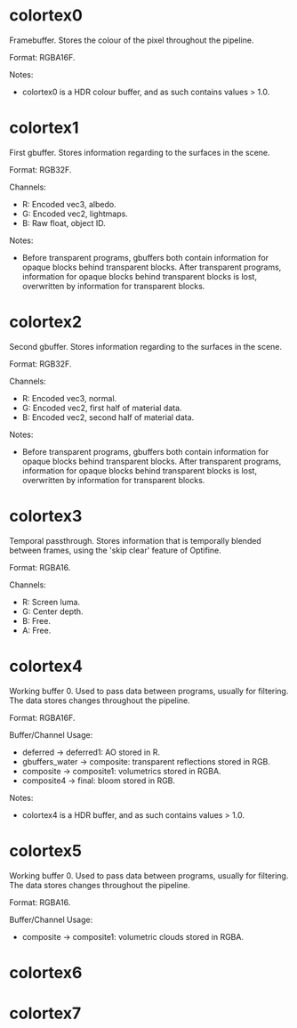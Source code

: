 # colortex0
Framebuffer. Stores the colour of the pixel throughout the pipeline.

Format: RGBA16F.

Notes:
* colortex0 is a HDR colour buffer, and as such contains values > 1.0.

# colortex1
First gbuffer. Stores information regarding to the surfaces in the scene.

Format: RGB32F.

Channels:
* R: Encoded vec3, albedo.
* G: Encoded vec2, lightmaps.
* B: Raw float, object ID.

Notes:
* Before transparent programs, gbuffers both contain information for opaque blocks behind transparent blocks. After transparent programs, information for opaque blocks behind transparent blocks is lost, overwritten by information for transparent blocks.

# colortex2
Second gbuffer. Stores information regarding to the surfaces in the scene.

Format: RGB32F.

Channels:
* R: Encoded vec3, normal.
* G: Encoded vec2, first half of material data.
* B: Encoded vec2, second half of material data.

Notes:
* Before transparent programs, gbuffers both contain information for opaque blocks behind transparent blocks. After transparent programs, information for opaque blocks behind transparent blocks is lost, overwritten by information for transparent blocks.

# colortex3
Temporal passthrough. Stores information that is temporally blended between frames, using the 'skip clear' feature of Optifine.

Format: RGBA16.

Channels:
* R: Screen luma.
* G: Center depth.
* B: Free.
* A: Free.

# colortex4
Working buffer 0. Used to pass data between programs, usually for filtering. The data stores changes throughout the pipeline.

Format: RGBA16F.

Buffer/Channel Usage:
* deferred -> deferred1: AO stored in R.
* gbuffers_water -> composite: transparent reflections stored in RGB.
* composite -> composite1: volumetrics stored in RGBA.
* composite4 -> final: bloom stored in RGB.

Notes:
* colortex4 is a HDR buffer, and as such contains values > 1.0.

# colortex5
Working buffer 0. Used to pass data between programs, usually for filtering. The data stores changes throughout the pipeline.

Format: RGBA16.

Buffer/Channel Usage:
* composite -> composite1: volumetric clouds stored in RGBA.

# colortex6

# colortex7
